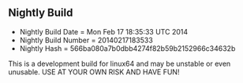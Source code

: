 
Nightly Build
------------------------------

* Nightly Build Date = Mon Feb 17 18:35:33 UTC 2014
* Nightly Build Number = 20140217183533
* Nightly Hash = 566ba080a7b0dbb4274f82b59b2152966c34632b

This is a development build for linux64 and may be unstable or even unusable.
USE AT YOUR OWN RISK AND HAVE FUN!

